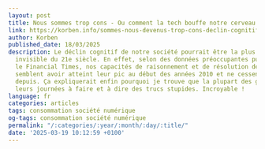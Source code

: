 ```yaml
---
layout: post
title: Nous sommes trop cons - Ou comment la tech bouffe notre cerveau
link: https://korben.info/sommes-nous-devenus-trop-cons-declin-cognitif-ere-numerique.html
author: Korben
published_date: 18/03/2025
description: Le déclin cognitif de notre société pourrait être la plus grande menace
  invisible du 21e siècle. En effet, selon des données préoccupantes publiées par
  le Financial Times, nos capacités de raisonnement et de résolution de problèmes
  semblent avoir atteint leur pic au début des années 2010 et ne cessent de décliner
  depuis. Ça expliquerait enfin pourquoi je trouve que la plupart des gens passent
  leurs journées à faire et à dire des trucs stupides. Incroyable !
language: fr
categories: articles
tags: consommation société numérique
og-tags: consommation société numérique
permalink: "/:categories/:year/:month/:day/:title/"
date: '2025-03-19 10:12:59 +0100'
---
```

